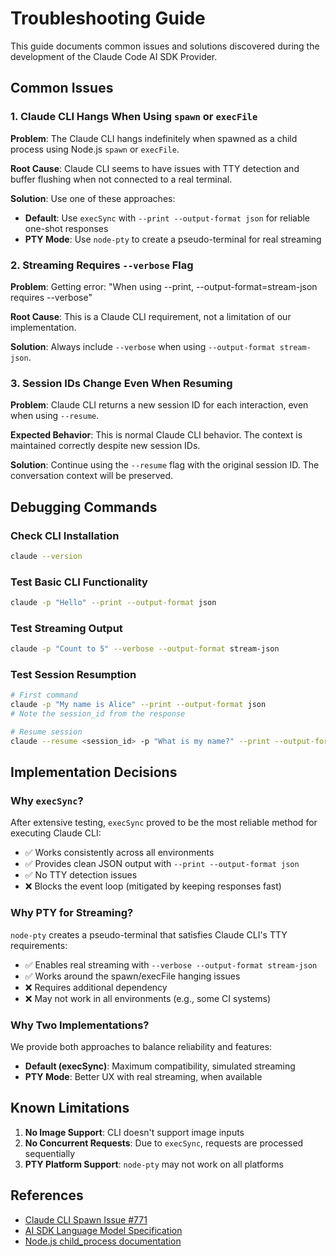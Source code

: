 # Troubleshooting Guide

This guide documents common issues and solutions discovered during the development of the Claude Code AI SDK Provider.

## Common Issues

### 1. Claude CLI Hangs When Using `spawn` or `execFile`

**Problem**: The Claude CLI hangs indefinitely when spawned as a child process using Node.js `spawn` or `execFile`.

**Root Cause**: Claude CLI seems to have issues with TTY detection and buffer flushing when not connected to a real terminal.

**Solution**: Use one of these approaches:
- **Default**: Use `execSync` with `--print --output-format json` for reliable one-shot responses
- **PTY Mode**: Use `node-pty` to create a pseudo-terminal for real streaming

### 2. Streaming Requires `--verbose` Flag

**Problem**: Getting error: "When using --print, --output-format=stream-json requires --verbose"

**Root Cause**: This is a Claude CLI requirement, not a limitation of our implementation.

**Solution**: Always include `--verbose` when using `--output-format stream-json`.

### 3. Session IDs Change Even When Resuming

**Problem**: Claude CLI returns a new session ID for each interaction, even when using `--resume`.

**Expected Behavior**: This is normal Claude CLI behavior. The context is maintained correctly despite new session IDs.

**Solution**: Continue using the `--resume` flag with the original session ID. The conversation context will be preserved.

## Debugging Commands

### Check CLI Installation
```bash
claude --version
```

### Test Basic CLI Functionality
```bash
claude -p "Hello" --print --output-format json
```

### Test Streaming Output
```bash
claude -p "Count to 5" --verbose --output-format stream-json
```

### Test Session Resumption
```bash
# First command
claude -p "My name is Alice" --print --output-format json
# Note the session_id from the response

# Resume session
claude --resume <session_id> -p "What is my name?" --print --output-format json
```

## Implementation Decisions

### Why `execSync`?
After extensive testing, `execSync` proved to be the most reliable method for executing Claude CLI:
- ✅ Works consistently across all environments
- ✅ Provides clean JSON output with `--print --output-format json`
- ✅ No TTY detection issues
- ❌ Blocks the event loop (mitigated by keeping responses fast)

### Why PTY for Streaming?
`node-pty` creates a pseudo-terminal that satisfies Claude CLI's TTY requirements:
- ✅ Enables real streaming with `--verbose --output-format stream-json`
- ✅ Works around the spawn/execFile hanging issues
- ❌ Requires additional dependency
- ❌ May not work in all environments (e.g., some CI systems)

### Why Two Implementations?
We provide both approaches to balance reliability and features:
- **Default (execSync)**: Maximum compatibility, simulated streaming
- **PTY Mode**: Better UX with real streaming, when available

## Known Limitations

1. **No Image Support**: CLI doesn't support image inputs
2. **No Concurrent Requests**: Due to `execSync`, requests are processed sequentially
3. **PTY Platform Support**: `node-pty` may not work on all platforms

## References

- [Claude CLI Spawn Issue #771](https://github.com/anthropics/claude-code/issues/771)
- [AI SDK Language Model Specification](https://sdk.vercel.ai/docs/reference/language-model-specification)
- [Node.js child_process documentation](https://nodejs.org/api/child_process.html)